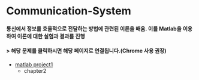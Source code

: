 # Communication-System  
#### 통신에서 정보를 효율적으로 전달하는 방법에 관련된 이론을 배움. 이를 Matlab을 이용하여 이론에 대한 실험과 결과를 진행  
#### > 해당 문제를 클릭하시면 해당 페이지로 연결됩니다.(Chrome 사용 권장)  
* [matlab project1](https://github.com/rlasanggus/Communication-System/tree/master/matlab%20project1)
  + chapter2
